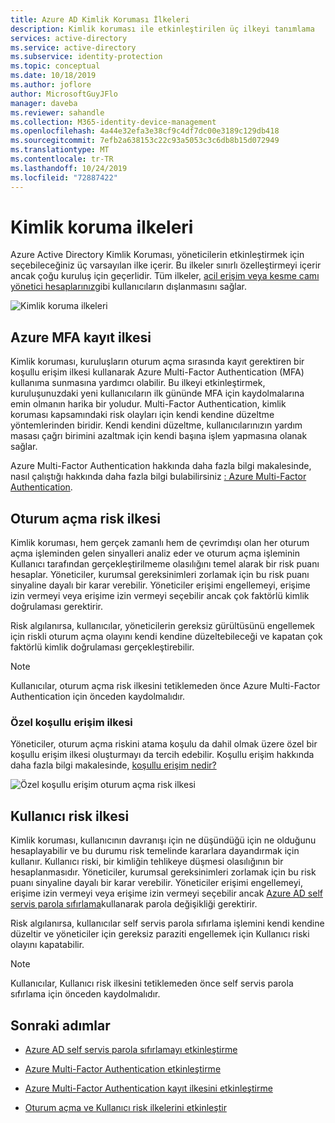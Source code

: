 ```yaml
---
title: Azure AD Kimlik Koruması İlkeleri
description: Kimlik koruması ile etkinleştirilen üç ilkeyi tanımlama
services: active-directory
ms.service: active-directory
ms.subservice: identity-protection
ms.topic: conceptual
ms.date: 10/18/2019
ms.author: joflore
author: MicrosoftGuyJFlo
manager: daveba
ms.reviewer: sahandle
ms.collection: M365-identity-device-management
ms.openlocfilehash: 4a44e32efa3e38cf9c4df7dc00e3189c129db418
ms.sourcegitcommit: 7efb2a638153c22c93a5053c3c6db8b15d072949
ms.translationtype: MT
ms.contentlocale: tr-TR
ms.lasthandoff: 10/24/2019
ms.locfileid: "72887422"
---
```

# <a name="identity-protection-policies"></a>Kimlik koruma ilkeleri

Azure Active Directory Kimlik Koruması, yöneticilerin etkinleştirmek için seçebileceğiniz üç varsayılan ilke içerir. Bu ilkeler sınırlı özelleştirmeyi içerir ancak çoğu kuruluş için geçerlidir. Tüm ilkeler, [acil erişim veya kesme camı yönetici hesaplarınız](../users-groups-roles/directory-emergency-access.md)gibi kullanıcıların dışlanmasını sağlar.

![Kimlik koruma ilkeleri](./media/concept-identity-protection-policies/identity-protection-policies.png)

## <a name="azure-mfa-registration-policy"></a>Azure MFA kayıt ilkesi

Kimlik koruması, kuruluşların oturum açma sırasında kayıt gerektiren bir koşullu erişim ilkesi kullanarak Azure Multi-Factor Authentication (MFA) kullanıma sunmasına yardımcı olabilir. Bu ilkeyi etkinleştirmek, kuruluşunuzdaki yeni kullanıcıların ilk gününde MFA için kaydolmalarına emin olmanın harika bir yoludur. Multi-Factor Authentication, kimlik koruması kapsamındaki risk olayları için kendi kendine düzeltme yöntemlerinden biridir. Kendi kendini düzeltme, kullanıcılarınızın yardım masası çağrı birimini azaltmak için kendi başına işlem yapmasına olanak sağlar.

Azure Multi-Factor Authentication hakkında daha fazla bilgi makalesinde, nasıl çalıştığı hakkında daha fazla bilgi bulabilirsiniz [: Azure Multi-Factor Authentication](../authentication/concept-mfa-howitworks.md).

## <a name="sign-in-risk-policy"></a>Oturum açma risk ilkesi

Kimlik koruması, hem gerçek zamanlı hem de çevrimdışı olan her oturum açma işleminden gelen sinyalleri analiz eder ve oturum açma işleminin Kullanıcı tarafından gerçekleştirilmeme olasılığını temel alarak bir risk puanı hesaplar. Yöneticiler, kurumsal gereksinimleri zorlamak için bu risk puanı sinyaline dayalı bir karar verebilir. Yöneticiler erişimi engellemeyi, erişime izin vermeyi veya erişime izin vermeyi seçebilir ancak çok faktörlü kimlik doğrulaması gerektirir.

Risk algılanırsa, kullanıcılar, yöneticilerin gereksiz gürültüsünü engellemek için riskli oturum açma olayını kendi kendine düzeltebileceği ve kapatan çok faktörlü kimlik doğrulaması gerçekleştirebilir.

> [!NOTE] 
> Kullanıcılar, oturum açma risk ilkesini tetiklemeden önce Azure Multi-Factor Authentication için önceden kaydolmalıdır.

### <a name="custom-conditional-access-policy"></a>Özel koşullu erişim ilkesi

Yöneticiler, oturum açma riskini atama koşulu da dahil olmak üzere özel bir koşullu erişim ilkesi oluşturmayı da tercih edebilir. Koşullu erişim hakkında daha fazla bilgi makalesinde, [koşullu erişim nedir?](../conditional-access/overview.md)

![Özel koşullu erişim oturum açma risk ilkesi](./media/concept-identity-protection-policies/identity-protection-custom-sign-in-policy.png)

## <a name="user-risk-policy"></a>Kullanıcı risk ilkesi

Kimlik koruması, kullanıcının davranışı için ne düşündüğü için ne olduğunu hesaplayabilir ve bu durumu risk temelinde kararlara dayandırmak için kullanır. Kullanıcı riski, bir kimliğin tehlikeye düşmesi olasılığının bir hesaplanmasıdır. Yöneticiler, kurumsal gereksinimleri zorlamak için bu risk puanı sinyaline dayalı bir karar verebilir. Yöneticiler erişimi engellemeyi, erişime izin vermeyi veya erişime izin vermeyi seçebilir ancak [Azure AD self servis parola sıfırlama](../authentication/howto-sspr-deployment.md)kullanarak parola değişikliği gerektirir.

Risk algılanırsa, kullanıcılar self servis parola sıfırlama işlemini kendi kendine düzeltir ve yöneticiler için gereksiz paraziti engellemek için Kullanıcı riski olayını kapatabilir.

> [!NOTE] 
> Kullanıcılar, Kullanıcı risk ilkesini tetiklemeden önce self servis parola sıfırlama için önceden kaydolmalıdır.

## <a name="next-steps"></a>Sonraki adımlar

- [Azure AD self servis parola sıfırlamayı etkinleştirme](../authentication/howto-sspr-deployment.md)

- [Azure Multi-Factor Authentication etkinleştirme](../authentication/howto-mfa-getstarted.md)

- [Azure Multi-Factor Authentication kayıt ilkesini etkinleştirme](howto-identity-protection-configure-mfa-policy.md)

- [Oturum açma ve Kullanıcı risk ilkelerini etkinleştir](howto-identity-protection-configure-risk-policies.md)
